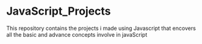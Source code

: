 # JavaScript_Projects
This repository contains the projects i made using Javascript that encovers all the basic and advance concepts involve in javaScript
